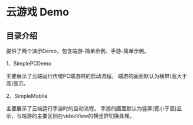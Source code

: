 # 云游戏 Demo
## 目录介绍

提供了两个演示Demo，包含端游-简单示例、手游-简单示例。

1、SimplePCDemo

主要展示了云端运行传统PC端游时的启动流程。
端游的画面默认为横屏(宽大于高)显示。

2、SimpleMobile

主要展示了云端运行手游时的启动流程。
手游的画面默认为竖屏(宽小于高)显示，与端游的主要区别在videoView的横竖屏切换处理。
